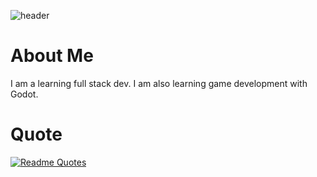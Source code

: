 ![header](https://capsule-render.vercel.app/api?type=waving&color=0:000000,100:ff6e25&height=300&section=header&text=melloCoding&fontSize=90&fontColor=ffc070&desc=Learning%20full%20full-stack%20dev%20and%20learning%20Game-dev)

# About Me
I am a learning full stack dev. I am also learning game development with Godot.

# Quote
[![Readme Quotes](https://quotes-github-readme.vercel.app/api?theme=dark&quote=Microsoft%20isn't%20evil,%20they%20just%20make%20really%20crappy%20operating%20systems.&author=Linus%20Torvalds)](https://github.com/piyushsuthar/github-readme-quotes)

<!--
**melloCoding/melloCoding** is a ✨ _special_ ✨ repository because its `README.md` (this file) appears on your GitHub profile.

Here are some ideas to get you started:

- 🔭 I’m currently working on ...
- 🌱 I’m currently learning ...
- 👯 I’m looking to collaborate on ...
- 🤔 I’m looking for help with ...
- 💬 Ask me about ...
- 📫 How to reach me: ...
- 😄 Pronouns: ...
- ⚡ Fun fact: ...
-->
